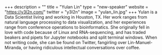 +++
description = ""
title = "Yulan Lin"
type = "new-speaker"
website = "https://y3l2n.com/"
twitter = "y3l2n"
image = "yulan_lin.jpg"
+++
Yulan is a Data Scientist living and working in Houston, TX. Her work ranges from natural language processing to data visualization, and her experiences range from conference operations to bioinformatics. She originally fell in love with code because of Linux and RNA-sequencing, and has traded beakers and pipets for Jupyter notebooks and split terminal windows. When not writing code, she can be found on Twitter, fangirling over Lin-Manuel-Miranda, or having ridiculous intellectual conversations over coffee.